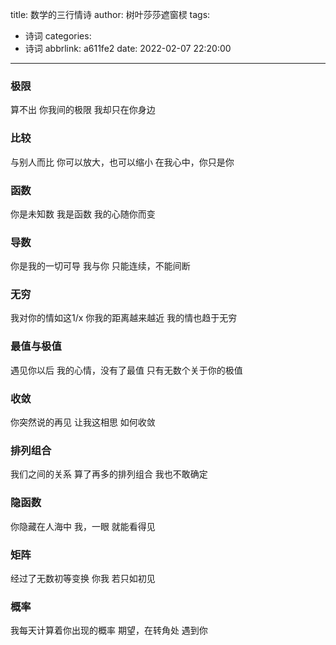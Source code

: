 title: 数学的三行情诗
author: 树叶莎莎遮窗棂
tags:
  - 诗词
categories:
  - 诗词
abbrlink: a611fe2
date: 2022-02-07 22:20:00
---
### 极限


算不出
你我间的极限
我却只在你身边


<!-- more -->

### 比较

与别人而比
你可以放大，也可以缩小
在我心中，你只是你

### 函数

你是未知数
我是函数
我的心随你而变

### 导数

你是我的一切可导
我与你
只能连续，不能间断

### 无穷

我对你的情如这1/x
你我的距离越来越近
我的情也趋于无穷

### 最值与极值

遇见你以后
我的心情，没有了最值
只有无数个关于你的极值

### 收敛

你突然说的再见
让我这相思
如何收敛

### 排列组合

我们之间的关系
算了再多的排列组合
我也不敢确定

### 隐函数

你隐藏在人海中
我，一眼
就能看得见

### 矩阵

经过了无数初等变换
你我
若只如初见

### 概率

我每天计算着你出现的概率
期望，在转角处
遇到你